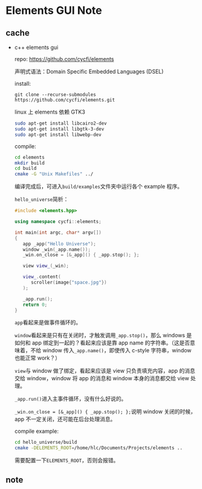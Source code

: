 # Elements GUI Note

## cache

* c++ elements gui

    repo: <https://github.com/cycfi/elements>

    声明式语法：Domain Specific Embedded Languages (DSEL)

    install:

    `git clone --recurse-submodules  https://github.com/cycfi/elements.git`

    linux 上 elements 依赖 GTK3

    ```bash
    sudo apt-get install libcairo2-dev
    sudo apt-get install libgtk-3-dev
    sudo apt-get install libwebp-dev
    ```

    compile:

    ```bash
    cd elements
    mkdir build
    cd build
    cmake -G "Unix Makefiles" ../
    ```

    编译完成后，可进入`build/examples`文件夹中运行各个 example 程序。

    `hello_universe`简析：

    ```cpp
    #include <elements.hpp>

    using namespace cycfi::elements;

    int main(int argc, char* argv[])
    {
       app _app("Hello Universe");
       window _win(_app.name());
       _win.on_close = [&_app]() { _app.stop(); };

       view view_(_win);

       view_.content(
          scroller(image{"space.jpg"})
       );

       _app.run();
       return 0;
    }
    ```

    `app`看起来是做事件循环的。

    `window`看起来是只有在关闭时，才触发调用`_app.stop()`，那么 windows 是如何和 app 绑定到一起的？看起来应该是靠 app name 的字符串。（这是否意味着，不给 window 传入`_app.name()`，即使传入 c-style 字符串，window 也能正常 work？）

    `view`与 window 做了绑定，看起来应该是 view 只负责填充内容，app 的消息交给 window，window 将 app 的消息和 window 本身的消息都交给 view 处理。

    `_app.run()`进入主事件循环，没有什么好说的。

    `_win.on_close = [&_app]() { _app.stop(); };`说明 window 关闭的时候，app 不一定关闭，还可能在后台处理消息。

    compile example:

    ```bash
    cd hello_universe/build
    cmake -DELEMENTS_ROOT=/home/hlc/Documents/Projects/elements ..
    ```

    需要配置一下`ELEMENTS_ROOT`，否则会报错。

## note

